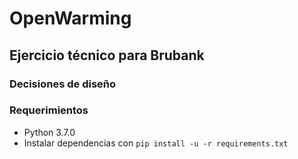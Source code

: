 # OpenWarming
## Ejercicio técnico para Brubank

### Decisiones de diseño

### Requerimientos
- Python 3.7.0
- Instalar dependencias con ```pip install -u -r requirements.txt```

